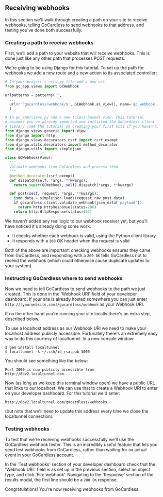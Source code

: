 ## Receiving webhooks

In this section we'll walk through creating a path on your site to receive webhooks, telling GoCardless to send webhooks to that address, and testing you've done both successfully.

### Creating a path to receive webhooks

First, we'll add a path to your website that will receive webhooks. This is done just like any other path that processes POST requests.

We're going to be using Django for this tutorial. To set up the path for webhooks we add a new route and a new action to its associated controller:

```python
# In your project's urls.py file add a new url
from gc_app.views import GCWebhook

urlpatterns = patterns('',
  ...
  url(r'^gocardless/webhook/$', GCWebhook.as_view(), name='gc_webhook'),
  )
```

```python
# In gc_app/views.py add a new (class-based) view. This tutorial
# assumes you've already imported and initiated the GoCardless client
# library (see the tutorial on creating your first bill if you haven't)
from django.views.generic import View
from django import http
from django.views.decorators.csrf import csrf_exempt
from django.utils.decorators import method_decorator
from django.utils import simplejson

class GCWebhook(View):
  """
  Validate webhooks from GoCardless and process them
  """
  @method_decorator(csrf_exempt)
  def dispatch(self, *args, **kwargs):
    return super(GCWebhook, self).dispatch(*args, **kwargs)

  def post(self, request, *args, **kwargs):
    json_data = simplejson.loads(request.raw_post_data)
    if gocardless.client.validate_webhook(json_data['payload']):
      return http.HttpResponse(status=200)
    return http.HttpResponse(status=403)
```

We haven't added any real logic to our webhook receiver yet, but you'll have noticed it's already doing some work.

* It checks whether each webhook is valid, using the Python client library
* It responds with a `200` OK header when the request is valid

Both of the above are important: checking webhooks ensures they came from GoCardless, and responding with a `200 OK` tells GoCardless not to resend the webhook (which could otherwise cause duplicate updates to your system).

### Instructing GoCardless where to send webhooks

Now we need to tell GoCardless to send webhooks to the path we just created. This is done in the 'Webhook URI' field of your developer dashboard. If your site is already hosted somewhere you can just enter `http://[yourwebsite.com]/gocardless/webhook` as your Webhook URI.

If on the other hand you're running your site locally there's an extra step, described below.

To use a localhost address as our Webhook URI we need to make your localhost address publicly accessible. Fortunately there's an extremely easy way to do this courtesy of localtunnel. In a new console window:

    $ gem install localtunnel
    $ localtunnel -k ~/.ssh/id_rsa.pub 3000

You should see something like the below:

    Port 3000 is now publicly accessible from
    http://8bv2.localtunnel.com...

Now (as long as we keep this terminal window open) we have a public URL that links to our localhost. We can use that to create a Webhook URI to enter on your developer dashboard. For this tutorial we'd enter:

    http://8bv2.localtunnel.com/gocardless/webhooks

(but note that we'll need to update this address every time we close the localtunnel connection).

### Testing webhooks

To test that we're receiving webhooks successfully we'll use the GoCardless webhook tester. This is an incredibly useful feature that lets you send test webhooks from GoCardless, rather than waiting for an actual event in your GoCardless account.

In the 'Test webhooks' section of your developer dashboard check that the 'Webhook URL' field is as set up in the previous section, select an object type, and click 'Fire webhook'. Navigating to the 'Response' section of the results modal, the first line should be a `200 OK` response.

Congratulations! You're now receiving webhooks from GoCardless.
